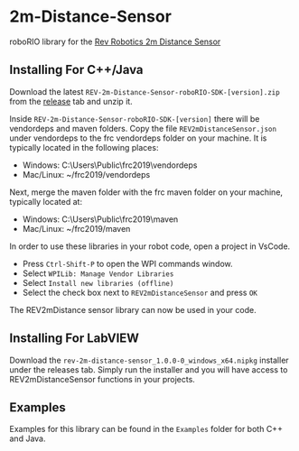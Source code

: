 # 2m-Distance-Sensor
roboRIO library for the [Rev Robotics 2m Distance Sensor](http://www.revrobotics.com/rev-31-1505/)

## Installing For C++/Java 
Download the latest `REV-2m-Distance-Sensor-roboRIO-SDK-[version].zip` from the [release](https://github.com/markebert/2m-Distance-Sensor/releases) tab and unzip it.

Inside `REV-2m-Distance-Sensor-roboRIO-SDK-[version]` there will be vendordeps and maven folders. Copy the file `REV2mDistanceSensor.json` under vendordeps to the frc vendordeps folder on your machine. It is typically located in the following places:
* Windows: C:\Users\Public\frc2019\vendordeps
* Mac/Linux: ~/frc2019/vendordeps

Next, merge the maven folder with the frc maven folder on your machine, typically located at:
* Windows: C:\Users\Public\frc2019\maven
* Mac/Linux: ~/frc2019/maven

In order to use these libraries in your robot code, open a project in VsCode. 
* Press `Ctrl-Shift-P` to open the WPI commands window.
* Select `WPILib: Manage Vendor Libraries`
* Select `Install new libraries (offline)`
* Select the check box next to `REV2mDistanceSensor` and press `OK`

The REV2mDistance sensor library can now be used in your code.

## Installing For LabVIEW
Download the `rev-2m-distance-sensor_1.0.0-0_windows_x64.nipkg` installer under the releases tab. Simply run the installer and you will have access to REV2mDistanceSensor functions in your projects.

## Examples
Examples for this library can be found in the `Examples` folder for both C++ and Java.

